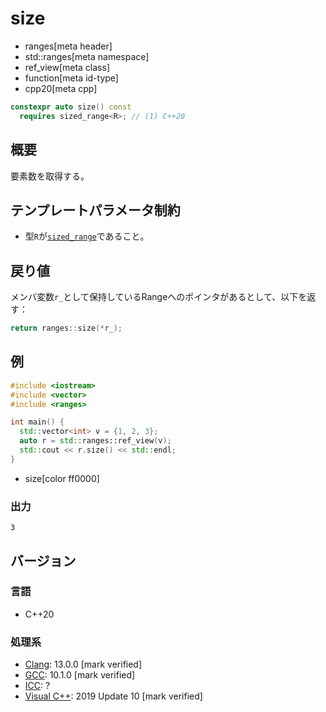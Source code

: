 # size
* ranges[meta header]
* std::ranges[meta namespace]
* ref_view[meta class]
* function[meta id-type]
* cpp20[meta cpp]

```cpp
constexpr auto size() const
  requires sized_range<R>; // (1) C++20
```

## 概要
要素数を取得する。


## テンプレートパラメータ制約
- 型`R`が[`sized_range`](/reference/ranges/sized_range.md)であること。


## 戻り値

メンバ変数`r_`として保持しているRangeへのポインタがあるとして、以下を返す：

```cpp
return ranges::size(*r_);
```


## 例
```cpp
#include <iostream>
#include <vector>
#include <ranges>

int main() {
  std::vector<int> v = {1, 2, 3};
  auto r = std::ranges::ref_view(v);
  std::cout << r.size() << std::endl;
}
```
* size[color ff0000]

### 出力
```
3
```


## バージョン
### 言語
- C++20

### 処理系
- [Clang](/implementation.md#clang): 13.0.0 [mark verified]
- [GCC](/implementation.md#gcc): 10.1.0 [mark verified]
- [ICC](/implementation.md#icc): ?
- [Visual C++](/implementation.md#visual_cpp): 2019 Update 10 [mark verified]
